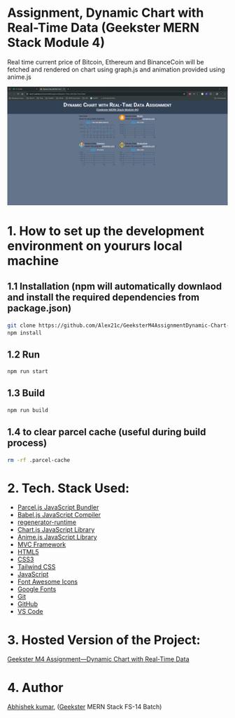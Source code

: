 # Assignment, Dynamic Chart with Real-Time Data (Geekster MERN Stack Module 4)
Real time current price of Bitcoin, Ethereum and BinanceCoin will be fetched and rendered on chart using graph.js and animation provided using anime.js

![](thumbnail.png)
<!-- ![](mvcDiagram.png) -->

# 1. How to set up the development environment on yoururs local machine
## 1.1 Installation (npm will automatically downlaod and install the required dependencies from package.json)
```bash
git clone https://github.com/Alex21c/GeeksterM4AssignmentDynamic-Chart-with-Real-Time-Data.git 
npm install 
```

## 1.2 Run 
```bash
npm run start
```

## 1.3 Build
```bash
npm run build
```

## 1.4 to clear parcel cache (useful during build process)
```bash
rm -rf .parcel-cache
```
# 2. Tech. Stack Used:

+ [Parcel.js JavaScript Bundler](https://parceljs.org/)
+ [Babel.js JavaScript Compiler](https://babeljs.io/)
+ [regenerator-runtime](https://www.npmjs.com/package/regenerator-runtime)
+ [Chart.js JavaScript Library](https://www.chartjs.org/)
+ [Anime.js JavaScript Library](https://animejs.com/)
+ [MVC Framework](https://en.wikipedia.org/wiki/Model%E2%80%93view%E2%80%93controller)
+ [HTML5](https://en.wikipedia.org/wiki/HTML5)
+ [CSS3](https://en.wikipedia.org/wiki/CSS)
+ [Tailwind CSS](https://tailwindcss.com/)
+ [JavaScript](https://en.wikipedia.org/wiki/JavaScript)
+ [Font Awesome Icons](https://fontawesome.com/icons)
+ [Google Fonts](https://fonts.google.com/)
+ [Git](https://en.wikipedia.org/wiki/Git)
+ [GitHub](https://github.com/)
+ [VS Code](https://code.visualstudio.com/)

# 3. Hosted Version of the Project:
[Geekster M4 Assignment&mdash;Dynamic Chart with Real-Time Data](https://alex21c.github.io/GeeksterM4AssignmentDynamic-Chart-with-Real-Time-Data/)

# 4. Author
[Abhishek kumar](https://www.linkedin.com/in/alex21c/), ([Geekster](https://geekster.in/) MERN Stack FS-14 Batch)
